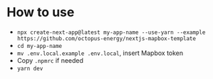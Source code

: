 # How to use
- `npx create-next-app@latest my-app-name --use-yarn --example https://github.com/octopus-energy/nextjs-mapbox-template`
- `cd my-app-name`
- `mv .env.local.example .env.local`, insert Mapbox token
- Copy `.npmrc` if needed
- `yarn dev`